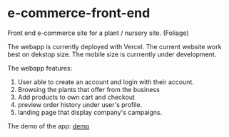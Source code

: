 # e-commerce-front-end
Front end e-commerce site for a plant / nursery site. (Foliage)

The webapp is currently deployed with Vercel. The current website work best on dekstop size. The mobile size is currrently under development. 

The webapp features: 
1. User able to create an account and login with their account. 
2. Browsing the plants that offer from the business 
3. Add products to own cart and checkout
4. preview order history under user's profile. 
5. landing page that display company's campaigns. 

The demo of the app: [demo](https://foliage-2y0uvbbnu-kaixuan98.vercel.app/)
